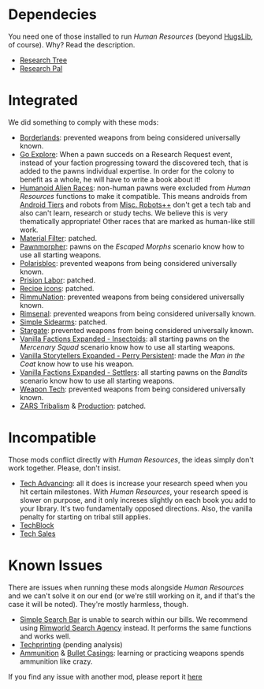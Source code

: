 # Dependecies
You need one of those installed to run _Human Resources_ (beyond [HugsLib](https://steamcommunity.com/workshop/filedetails/?id=818773962), of course). Why? Read the description.
* [Research Tree](steamcommunity.com/sharedfiles/filedetails/1266570759)
* [Research Pal](steamcommunity.com/sharedfiles/filedetails/946390822)

# Integrated
We did something to comply with these mods:
* [Borderlands](https://steamcommunity.com/sharedfiles/filedetails/?id=1911170462): prevented weapons from being considered universally known.
* [Go Explore](steamcommunity.com/sharedfiles/filedetails/1814100216): When a pawn succeds on a Research Request event, instead of your faction progressing toward the discovered tech, that is added to the pawns individual expertise. In order for the colony to benefit as a whole, he will have to write a book about it!
* [Humanoid Alien Races](https://steamcommunity.com/sharedfiles/filedetails/?id=839005762): non-human pawns were excluded from _Human Resources_ functions to make it compatible. This means androids from [Android Tiers](https://steamcommunity.com/sharedfiles/filedetails/?id=1386412863) and robots from [Misc. Robots++](https://steamcommunity.com/sharedfiles/filedetails/?id=724602224) don't get a tech tab and also can't learn, research or study techs. We believe this is very thematically appropriate! Other races that are marked as human-like still work.
* [Material Filter](https://steamcommunity.com/sharedfiles/filedetails/?id=1541305730): patched.
* [Pawnmorpher](https://steamcommunity.com/sharedfiles/filedetails/?id=1786466855): pawns on the _Escaped Morphs_  scenario know how to use all starting weapons.
* [Polarisbloc](https://steamcommunity.com/sharedfiles/filedetails/?id=1498573216): prevented weapons from being considered universally known.
* [Prision Labor](https://steamcommunity.com/sharedfiles/filedetails/?id=1899474310): patched.
* [Recipe icons](https://steamcommunity.com/sharedfiles/filedetails/?id=1616643195): patched.
* [RimmuNation](https://steamcommunity.com/sharedfiles/filedetails/?id=1608498683): prevented weapons from being considered universally known.
* [Rimsenal](https://steamcommunity.com/sharedfiles/filedetails/?id=725947920): prevented weapons from being considered universally known.
* [Simple Sidearms](https://steamcommunity.com/sharedfiles/filedetails/?id=927155256): patched.
* [Stargate](https://steamcommunity.com/sharedfiles/filedetails/?id=1998203184): prevented weapons from being considered universally known.
* [Vanilla Factions Expanded - Insectoids](https://steamcommunity.com/sharedfiles/filedetails/?id=2149755445): all starting pawns on the _Mercenary Squad_ scenario know how to use all starting weapons.
* [Vanilla Storytellers Expanded - Perry Persistent](https://steamcommunity.com/sharedfiles/filedetails/?id=2149702069): made the _Man in the Coat_ know how to use his weapon.
* [Vanilla Factions Expanded - Settlers](https://steamcommunity.com/sharedfiles/filedetails/?id=2052918119): all starting pawns on the _Bandits_ scenario know how to use all starting weapons.
* [Weapon Tech](https://steamcommunity.com/sharedfiles/filedetails/?id=1542854752): prevented weapons from being considered universally known.
* [ZARS Tribalism](https://steamcommunity.com/sharedfiles/filedetails/?id=1818707815) & [Production](https://steamcommunity.com/sharedfiles/filedetails/?id=1820484592): patched.

# Incompatible 
Those mods conflict directly with _Human Resources_, the ideas simply don't work together. Please, don't insist.
* [Tech Advancing](http://steamcommunity.com/sharedfiles/filedetails/735268789): all it does is increase your research speed when you hit certain milestones. With _Human Resources_, your research speed is slower on purpose, and it only increses slightly on each book you add to your library. It's two fundamentally opposed directions. Also, the vanilla penalty for starting on tribal still applies.
* [TechBlock](https://steamcommunity.com/sharedfiles/filedetails/?id=1970774610)
* [Tech Sales](https://steamcommunity.com/sharedfiles/filedetails/1935360087)

# Known Issues
There are issues when running these mods alongside _Human Resources_ and we can't solve it on our end (or we're still working on it, and if that's the case it will be noted). They're mostly harmless, though.

* [Simple Search Bar](https://steamcommunity.com/sharedfiles/filedetails/?id=1827546987) is unable to search within our bills. We recommend using [Rimworld Search Agency](https://steamcommunity.com/sharedfiles/filedetails/?id=726479594) instead. It performs the same functions and works well.
* [Techprinting](https://steamcommunity.com/sharedfiles/filedetails/?id=2100243898) (pending analysis)
* [Ammunition](https://steamcommunity.com/sharedfiles/filedetails/?id=1892397131) & [Bullet Casings](https://steamcommunity.com/sharedfiles/filedetails/?id=1508411404): learning or practicing weapons spends ammunition like crazy.

If you find any issue with another mod, please report it [here](https://github.com/jptrrs/HumanResources/issues)